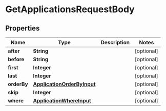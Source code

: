 

# GetApplicationsRequestBody


## Properties

Name | Type | Description | Notes
------------ | ------------- | ------------- | -------------
**after** | **String** |  |  [optional]
**before** | **String** |  |  [optional]
**first** | **Integer** |  |  [optional]
**last** | **Integer** |  |  [optional]
**orderBy** | [**ApplicationOrderByInput**](ApplicationOrderByInput.md) |  |  [optional]
**skip** | **Integer** |  |  [optional]
**where** | [**ApplicationWhereInput**](ApplicationWhereInput.md) |  |  [optional]



